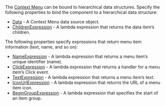 The [Context Menu](https://docs.devexpress.com/Blazor/DevExpress.Blazor.DxContextMenu) can be bound to hierarchical data structures. Specify the following properties to bind the component to a hierarchical data structure:

*   [Data](https://docs.devexpress.com/Blazor/DevExpress.Blazor.DxContextMenu.Data) - A Context Menu data source object.
*   [ChildrenExpression](https://docs.devexpress.com/Blazor/DevExpress.Blazor.DxContextMenu.ChildrenExpression) - A lambda expression that returns the data item’s children.

The following properties specify expressions that return menu item information (text, name, and so on):

*   [NameExpression](https://docs.devexpress.com/Blazor/DevExpress.Blazor.DxContextMenu.NameExpression) - A lambda expression that returns a menu item’s unique identifier (name).
*   [ClickExpression](https://docs.devexpress.com/Blazor/DevExpress.Blazor.DxContextMenu.ClickExpression) - A lambda expression that returns a handler for a menu item’s Click event.
*   [TextExpression](https://docs.devexpress.com/Blazor/DevExpress.Blazor.DxContextMenu.TextExpression) - A lambda expression that returns a menu item’s text.
*   [IconUrlExpression](https://docs.devexpress.com/Blazor/DevExpress.Blazor.DxContextMenu.IconUrlExpression) - A lambda expression that returns the URL of a menu item icon.
*   [BeginGroupExpression](https://docs.devexpress.com/Blazor/DevExpress.Blazor.DxContextMenu.BeginGroupExpression) - A lambda expression that specifies the start of an item group.
